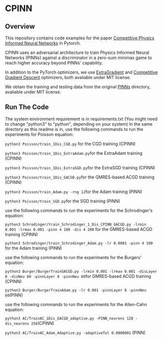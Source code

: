 # CPINN
## Overview
This repository contains code examples for the paper [Competitive Physics Informed Neural Networks](https://arxiv.org/abs/2204.11144) in Pytorch.

CPINN uses an adversarial architecture to train Physics Informed Neural Networks (PINNs) against a discriminator in a zero-sum minimax game to reach higher accuracy beyond PINNs' capability.

In addition to the PyTorch optimizers, we use [ExtraGradient](https://github.com/facebookresearch/GAN-optimization-landscape/blob/main/lib/optim/extragradient.py) and [Competitive Gradient Descent](https://github.com/devzhk/cgds-package) optimizers, both avaliable under MIT license.

We obtain the training and testing data from the original [PINNs](https://github.com/maziarraissi/PINNs) directory, avaliable under MIT license.

## Run The Code
The system environment requirement is in requirements.txt
(You might need to change "python3" to "python", depending on your system)
In the same directory as this readme is in, use the following commands to run the experiments for Poisson equation:

`python3 Poisson/train_1Dis_CGD.py` for the CGD training (CPINN)

`python3 Poisson/train_1Dis_ExtraAdam.py`for the ExtraAdam training (CPINN)

`python3 Poisson/train_1Dis_ExtraSGD.py`for the ExtraSGD training (CPINN)

`python3 Poisson/train_1Dis_GACGD.py`for the GMRES-based ACGD training (CPINN)

`python3 Poisson/train_Adam.py -rng 12`for the Adam training (PINN)

`python3 Poisson/train_SGD.py`for the SGD training (PINN)


use the following commands to run the experiments for the Schrodinger's equation:

`python3 Schrodinger/train_Schrodinger_1_Dis_CPINN_GACGD.py -lrmin 0.001 -lrmax 0.001 -pinn 4 100 -dis 4 200` for the GMRES-based ACGD training (CPINN)

`python3 Schrodinger/train_Schrodinger_Adam.py -lr 0.0001 -pinn 4 100` for the Adam training (PINN)

use the following commands to run the experiments for the Burgers' equation:

`python3 Burger/BurgerTrainGACGD.py -lrmin 0.001 -lrmax 0.001 -disLayer 8 -disNeu 60 -pinnLayer 8 -pinnNeu 60`for GMRES-based ACGD training (CPINN)

`python3 Burger/BurgerTrainAdam.py -lr 0.001 -pinnLayer 8 -pinnNeu 60`(PINN)

use the following commands to run the experiments for the Allen-Cahn equation:

`python3 AC/TrainAC_1Dis_GACGD_adaptive.py -PINN_neurons 128 -dis_neurons 256`(CPINN)

`python3 AC/TrainAC_Adam_Adaptive.py -adaptiveTol 0.0000001` (PINN)
